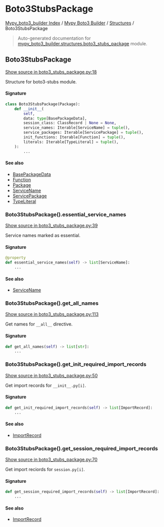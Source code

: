 # Boto3StubsPackage

[Mypy_boto3_builder Index](../../README.md#mypy_boto3_builder-index) /
[Mypy Boto3 Builder](../index.md#mypy-boto3-builder) /
[Structures](./index.md#structures) /
Boto3StubsPackage

> Auto-generated documentation for [mypy_boto3_builder.structures.boto3_stubs_package](https://github.com/youtype/mypy_boto3_builder/blob/main/mypy_boto3_builder/structures/boto3_stubs_package.py) module.

## Boto3StubsPackage

[Show source in boto3_stubs_package.py:18](https://github.com/youtype/mypy_boto3_builder/blob/main/mypy_boto3_builder/structures/boto3_stubs_package.py#L18)

Structure for boto3-stubs module.

#### Signature

```python
class Boto3StubsPackage(Package):
    def __init__(
        self,
        data: type[BasePackageData],
        session_class: ClassRecord | None = None,
        service_names: Iterable[ServiceName] = tuple(),
        service_packages: Iterable[ServicePackage] = tuple(),
        init_functions: Iterable[Function] = tuple(),
        literals: Iterable[TypeLiteral] = tuple(),
    ):
        ...
```

#### See also

- [BasePackageData](../package_data.md#basepackagedata)
- [Function](./function.md#function)
- [Package](./package.md#package)
- [ServiceName](../service_name.md#servicename)
- [ServicePackage](./service_package.md#servicepackage)
- [TypeLiteral](../type_annotations/type_literal.md#typeliteral)

### Boto3StubsPackage().essential_service_names

[Show source in boto3_stubs_package.py:39](https://github.com/youtype/mypy_boto3_builder/blob/main/mypy_boto3_builder/structures/boto3_stubs_package.py#L39)

Service names marked as essential.

#### Signature

```python
@property
def essential_service_names(self) -> list[ServiceName]:
    ...
```

#### See also

- [ServiceName](../service_name.md#servicename)

### Boto3StubsPackage().get_all_names

[Show source in boto3_stubs_package.py:113](https://github.com/youtype/mypy_boto3_builder/blob/main/mypy_boto3_builder/structures/boto3_stubs_package.py#L113)

Get names for `__all__` directive.

#### Signature

```python
def get_all_names(self) -> list[str]:
    ...
```

### Boto3StubsPackage().get_init_required_import_records

[Show source in boto3_stubs_package.py:50](https://github.com/youtype/mypy_boto3_builder/blob/main/mypy_boto3_builder/structures/boto3_stubs_package.py#L50)

Get import records for `__init__.py[i]`.

#### Signature

```python
def get_init_required_import_records(self) -> list[ImportRecord]:
    ...
```

#### See also

- [ImportRecord](../import_helpers/import_record.md#importrecord)

### Boto3StubsPackage().get_session_required_import_records

[Show source in boto3_stubs_package.py:70](https://github.com/youtype/mypy_boto3_builder/blob/main/mypy_boto3_builder/structures/boto3_stubs_package.py#L70)

Get import reciords for `session.py[i]`.

#### Signature

```python
def get_session_required_import_records(self) -> list[ImportRecord]:
    ...
```

#### See also

- [ImportRecord](../import_helpers/import_record.md#importrecord)



